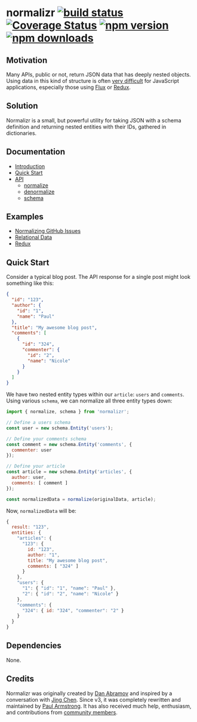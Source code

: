 # normalizr [![build status](https://img.shields.io/travis/paularmstrong/normalizr/master.svg?style=flat-square)](https://travis-ci.org/paularmstrong/normalizr) [![Coverage Status](https://img.shields.io/coveralls/paularmstrong/normalizr/master.svg?style=flat-square)](https://coveralls.io/github/paularmstrong/normalizr?branch=master) [![npm version](https://img.shields.io/npm/v/normalizr.svg?style=flat-square)](https://www.npmjs.com/package/normalizr) [![npm downloads](https://img.shields.io/npm/dm/normalizr.svg?style=flat-square)](https://www.npmjs.com/package/normalizr)

## Motivation

Many APIs, public or not, return JSON data that has deeply nested objects. Using data in this kind of structure is often [very difficult](https://groups.google.com/forum/#!topic/reactjs/jbh50-GJxpg) for JavaScript applications, especially those using [Flux](http://facebook.github.io/flux/) or [Redux](http://redux.js.org/).

## Solution

Normalizr is a small, but powerful utility for taking JSON with a schema definition and returning nested entities with their IDs, gathered in dictionaries.

## Documentation

* [Introduction](/docs/introduction.md)
* [Quick Start](/docs/quickstart.md)
* [API](/docs/api.md)
    - [normalize](/docs/api.md#normalizedata-schema)
    - [denormalize](/docs/api.md#denormalizeinput-schema-entities)
    - [schema](/docs/api.md#schema)

## Examples

* [Normalizing GitHub Issues](/examples/github)
* [Relational Data](/examples/relationships)
* [Redux](/examples/redux)

## Quick Start

Consider a typical blog post. The API response for a single post might look something like this:

```json
{
  "id": "123",
  "author": {
    "id": "1",
    "name": "Paul"
  },
  "title": "My awesome blog post",
  "comments": [
    {
      "id": "324",
      "commenter": {
        "id": "2",
        "name": "Nicole"
      }
    }
  ]
}
```

We have two nested entity types within our `article`: `users` and `comments`. Using various `schema`, we can normalize all three entity types down:

```js
import { normalize, schema } from 'normalizr';

// Define a users schema
const user = new schema.Entity('users');

// Define your comments schema
const comment = new schema.Entity('comments', {
  commenter: user
});

// Define your article 
const article = new schema.Entity('articles', { 
  author: user,
  comments: [ comment ]
});

const normalizedData = normalize(originalData, article);
```

Now, `normalizedData` will be:

```js
{
  result: "123",
  entities: {
    "articles": { 
      "123": { 
        id: "123",
        author: "1",
        title: "My awesome blog post",
        comments: [ "324" ]
      }
    },
    "users": {
      "1": { "id": "1", "name": "Paul" },
      "2": { "id": "2", "name": "Nicole" }
    },
    "comments": {
      "324": { id: "324", "commenter": "2" }
    }
  }
}
```

## Dependencies

None.

## Credits

Normalizr was originally created by [Dan Abramov](http://github.com/gaearon) and inspired by a conversation with [Jing Chen](https://twitter.com/jingc). Since v3, it was completely rewritten and maintained by [Paul Armstrong](https://twitter.com/paularmstrong). It has also received much help, enthusiasm, and contributions from [community members](https://github.com/paularmstrong/normalizr/graphs/contributors).
